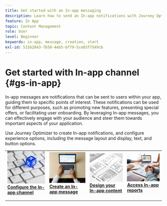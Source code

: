 ```yaml
---
title: Get started with an In-app messaging
description: Learn how to send an In-app notifications with Journey Optimizer
feature: In App
topic: Content Management
role: User
level: Beginner
keywords: in-app, message, creation, start
exl-id: 51562843-7b50-4eb5-bf79-5ce03f7549cb
---
```

# Get started with In-app channel {#gs-in-app}

In-app messages are notifications that can be sent to users within your app, guiding them to specific points of interest. These notifications can be used for different purposes, such as promoting new features, presenting special offers, or facilitating user onboarding. By leveraging In-app messages, you can effectively engage with your audience and steer them towards important aspects of your application.

Use Journey Optimizer to create In-app notifications, and configure experience options, including the message layout and display, text, and button options.   

<table style="table-layout:fixed"><tr style="border: 0;">
<td>
<a href="inapp-configuration.md">
<img alt="Validation" src="../assets/do-not-localize/inapp-config.jpg">
</a>
<div>
<a href="inapp-configuration.md"><strong>Configure the In-app channel</strong></a>
</div>
<p>
</td>
<td>
<a href="create-in-app.md">
<img alt="Lead" src="../assets/do-not-localize/inapp-create.jpeg">
</a>
<div><a href="create-in-app.md"><strong>Create an In-app message</strong>
</div>
<p>
</td>
<td>
<a href="design-in-app.md">
<img alt="Infrequent" src="../assets/do-not-localize/inapp-design.jpg">
</a>
<div>
<a href="design-in-app.md"><strong>Design your In-app content</strong></a>
</div>
<p></td>
<td>
<a href="../reports/campaign-global-report.md#inapp-global">
<img alt="Validation" src="../assets/do-not-localize/inapp-report.jpg">
</a>
<div>
<a href="../reports/campaign-global-report.md#inapp-global"><strong>Access In-app reports</strong></a>
</div>
<p>
</td>
</tr></table>
